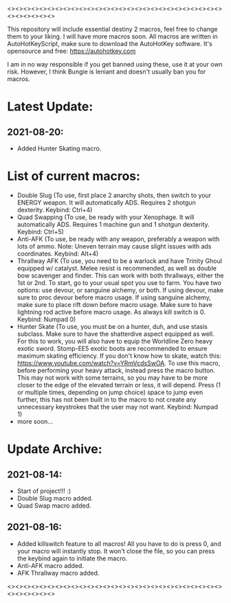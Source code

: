 <><><><><><><><><><><><><><><><><><><><><><><><><><><><><><><><><>

This repository will include essential destiny 2 macros, feel free to change them to your liking.
I will have more macros soon.
All macros are written in AutoHotKeyScript, make sure to download the AutoHotKey software. It's opensource and free: https://autohotkey.com

I am in no way responsible if you get banned using these, use it at your own risk. However, I think Bungie is leniant and doesn't usually ban you for macros.

# Latest Update:
## 2021-08-20: 
- Added Hunter Skating macro.

# List of current macros:
- Double Slug (To use, first place 2 anarchy shots, then switch to your ENERGY weapon. It will automatically ADS. Requires 2 shotgun dexterity. Keybind: Ctrl+4)
- Quad Swapping (To use, be ready with your Xenophage. It will automatically ADS. Requires 1 machine gun and 1 shotgun dexterity. Keybind: Ctrl+5)
- Anti-AFK (To use, be ready with any weapon, preferably a weapon with lots of ammo. Note: Uneven terrain may cause slight issues with ads coordinates. Keybind: Alt+4)
- Thrallway AFK (To use, you need to be a warlock and have Trinity Ghoul equipped w/ catalyst. Melee resist is recommended, as well as double bow scavenger and finder. This can work with both thrallways, either the 1st or 2nd. To start, go to your usual spot you use to farm. You have two options: use devour, or sanguine alchemy, or both. If using devour, make sure to proc devour before macro usage. If using sanguine alchemy, make sure to place rift down before macro usage. Make sure to have lightning rod active before macro usage. As always kill switch is 0. Keybind: Numpad 0)
- Hunter Skate (To use, you must be on a hunter, duh, and use stasis subclass. Make sure to have the shatterdive aspect equipped as well. For this to work, you will also have to equip the Worldline Zero heavy exotic sword. Stomp-EE5 exotic boots are recommended to ensure maximum skating efficiency. If you don't know how to skate, watch this: https://www.youtube.com/watch?v=YRmVcdsSwOA. To use this macro, before performing your heavy attack, instead press the macro button. This may not work with some terrains, so you may have to be more closer to the edge of the elevated terrain or less, it will depend. Press (1 or multiple times, depending on jump choice) space to jump even further, this has not been built in to the macro to not create any unnecessary keystrokes that the user may not want. Keybind: Numpad 1)
- more soon...

# Update Archive:
## 2021-08-14:
- Start of project!!! :)
- Double Slug macro added.
- Quad Swap macro added.

## 2021-08-16:
- Added killswitch feature to all macros! All you have to do is press 0, and your macro will instantly stop. It won't close the file, so you can press the keybind again to initiate the macro. 
- Anti-AFK macro added. 
- AFK Thrallway macro added.

<><><><><><><><><><><><><><><><><><><><><><><><><><><><><><><><><>
